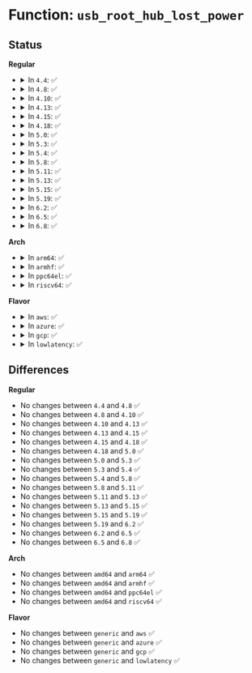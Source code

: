 # Function: <code>usb_root_hub_lost_power</code>

## Status
<b>Regular</b>
<ul>
<li>
<details>
<summary>In <code>4.4</code>: ✅</summary>

```c
void usb_root_hub_lost_power(struct usb_device *rhdev);
```

**Collision:** Unique Global

**Inline:** No

**Transformation:** False

**Instances:**

```
In drivers/usb/core/hub.c (ffffffff81603f50)
Location: drivers/usb/core/hub.c:3692
Inline: False
Direct callers:
  - drivers/usb/host/ehci-hcd.c:ehci_resume
  - drivers/usb/host/ohci-hcd.c:ohci_rh_resume
  - drivers/usb/host/uhci-hcd.c:uhci_pci_resume
  - drivers/usb/host/xhci.c:xhci_resume
  - drivers/usb/host/xhci.c:xhci_resume
```
**Symbols:**

```
ffffffff81603f50-ffffffff81603f7a: usb_root_hub_lost_power (STB_GLOBAL)
```
</details>
</li>
<li>
<details>
<summary>In <code>4.8</code>: ✅</summary>

```c
void usb_root_hub_lost_power(struct usb_device *rhdev);
```

**Collision:** Unique Global

**Inline:** No

**Transformation:** False

**Instances:**

```
In drivers/usb/core/hub.c (ffffffff81663c50)
Location: drivers/usb/core/hub.c:3693
Inline: False
Direct callers:
  - drivers/usb/host/ehci-hcd.c:ehci_resume
  - drivers/usb/host/ohci-hcd.c:ohci_rh_resume
  - drivers/usb/host/uhci-hcd.c:uhci_pci_resume
  - drivers/usb/host/xhci.c:xhci_resume
  - drivers/usb/host/xhci.c:xhci_resume
```
**Symbols:**

```
ffffffff81663c50-ffffffff81663c7a: usb_root_hub_lost_power (STB_GLOBAL)
```
</details>
</li>
<li>
<details>
<summary>In <code>4.10</code>: ✅</summary>

```c
void usb_root_hub_lost_power(struct usb_device *rhdev);
```

**Collision:** Unique Global

**Inline:** No

**Transformation:** False

**Instances:**

```
In drivers/usb/core/hub.c (ffffffff81691a50)
Location: drivers/usb/core/hub.c:3619
Inline: False
Direct callers:
  - drivers/usb/host/ehci-hcd.c:ehci_resume
  - drivers/usb/host/ohci-hcd.c:ohci_rh_resume
  - drivers/usb/host/uhci-hcd.c:uhci_pci_resume
  - drivers/usb/host/xhci.c:xhci_resume
  - drivers/usb/host/xhci.c:xhci_resume
```
**Symbols:**

```
ffffffff81691a50-ffffffff81691a7a: usb_root_hub_lost_power (STB_GLOBAL)
```
</details>
</li>
<li>
<details>
<summary>In <code>4.13</code>: ✅</summary>

```c
void usb_root_hub_lost_power(struct usb_device *rhdev);
```

**Collision:** Unique Global

**Inline:** No

**Transformation:** False

**Instances:**

```
In drivers/usb/core/hub.c (ffffffff816a6f70)
Location: drivers/usb/core/hub.c:3638
Inline: False
Direct callers:
  - drivers/usb/host/ehci-hcd.c:ehci_resume
  - drivers/usb/host/ohci-hcd.c:ohci_rh_resume
  - drivers/usb/host/uhci-hcd.c:uhci_pci_resume
  - drivers/usb/host/xhci.c:xhci_resume
  - drivers/usb/host/xhci.c:xhci_resume
```
**Symbols:**

```
ffffffff816a6f70-ffffffff816a6f9a: usb_root_hub_lost_power (STB_GLOBAL)
```
</details>
</li>
<li>
<details>
<summary>In <code>4.15</code>: ✅</summary>

```c
void usb_root_hub_lost_power(struct usb_device *rhdev);
```

**Collision:** Unique Global

**Inline:** No

**Transformation:** False

**Instances:**

```
In drivers/usb/core/hub.c (ffffffff81712340)
Location: drivers/usb/core/hub.c:3641
Inline: False
Direct callers:
  - drivers/usb/host/ehci-hcd.c:ehci_resume
  - drivers/usb/host/ohci-hcd.c:ohci_rh_resume
  - drivers/usb/host/uhci-hcd.c:uhci_pci_resume
  - drivers/usb/host/xhci.c:xhci_resume
  - drivers/usb/host/xhci.c:xhci_resume
```
**Symbols:**

```
ffffffff81712340-ffffffff8171236a: usb_root_hub_lost_power (STB_GLOBAL)
```
</details>
</li>
<li>
<details>
<summary>In <code>4.18</code>: ✅</summary>

```c
void usb_root_hub_lost_power(struct usb_device *rhdev);
```

**Collision:** Unique Global

**Inline:** No

**Transformation:** False

**Instances:**

```
In drivers/usb/core/hub.c (ffffffff81751940)
Location: drivers/usb/core/hub.c:3692
Inline: False
Direct callers:
  - drivers/usb/host/ehci-hcd.c:ehci_resume
  - drivers/usb/host/ohci-hcd.c:ohci_rh_resume
  - drivers/usb/host/uhci-hcd.c:uhci_pci_resume
  - drivers/usb/host/xhci.c:xhci_resume
  - drivers/usb/host/xhci.c:xhci_resume
```
**Symbols:**

```
ffffffff81751940-ffffffff8175196a: usb_root_hub_lost_power (STB_GLOBAL)
```
</details>
</li>
<li>
<details>
<summary>In <code>5.0</code>: ✅</summary>

```c
void usb_root_hub_lost_power(struct usb_device *rhdev);
```

**Collision:** Unique Global

**Inline:** No

**Transformation:** False

**Instances:**

```
In drivers/usb/core/hub.c (ffffffff81775da0)
Location: drivers/usb/core/hub.c:3754
Inline: False
Direct callers:
  - drivers/usb/host/ehci-hcd.c:ehci_resume
  - drivers/usb/host/ohci-hcd.c:ohci_rh_resume
  - drivers/usb/host/uhci-hcd.c:uhci_pci_resume
  - drivers/usb/host/xhci.c:xhci_resume
  - drivers/usb/host/xhci.c:xhci_resume
```
**Symbols:**

```
ffffffff81775da0-ffffffff81775dca: usb_root_hub_lost_power (STB_GLOBAL)
```
</details>
</li>
<li>
<details>
<summary>In <code>5.3</code>: ✅</summary>

```c
void usb_root_hub_lost_power(struct usb_device *rhdev);
```

**Collision:** Unique Global

**Inline:** No

**Transformation:** False

**Instances:**

```
In drivers/usb/core/hub.c (ffffffff817ba1cb)
Location: drivers/usb/core/hub.c:3797
Inline: False
Direct callers:
  - drivers/usb/host/ehci-hcd.c:ehci_resume
  - drivers/usb/host/ohci-hcd.c:ohci_rh_resume
  - drivers/usb/host/uhci-hcd.c:uhci_pci_resume
  - drivers/usb/host/xhci.c:xhci_resume
  - drivers/usb/host/xhci.c:xhci_resume
```
**Symbols:**

```
ffffffff817ba1cb-ffffffff817ba1f5: usb_root_hub_lost_power (STB_GLOBAL)
```
</details>
</li>
<li>
<details>
<summary>In <code>5.4</code>: ✅</summary>

```c
void usb_root_hub_lost_power(struct usb_device *rhdev);
```

**Collision:** Unique Global

**Inline:** No

**Transformation:** False

**Instances:**

```
In drivers/usb/core/hub.c (ffffffff817eaa1b)
Location: drivers/usb/core/hub.c:3845
Inline: False
Direct callers:
  - drivers/usb/host/ehci-hcd.c:ehci_resume
  - drivers/usb/host/ohci-hcd.c:ohci_rh_resume
  - drivers/usb/host/uhci-hcd.c:uhci_pci_resume
  - drivers/usb/host/xhci.c:xhci_resume
  - drivers/usb/host/xhci.c:xhci_resume
```
**Symbols:**

```
ffffffff817eaa1b-ffffffff817eaa45: usb_root_hub_lost_power (STB_GLOBAL)
```
</details>
</li>
<li>
<details>
<summary>In <code>5.8</code>: ✅</summary>

```c
void usb_root_hub_lost_power(struct usb_device *rhdev);
```

**Collision:** Unique Global

**Inline:** No

**Transformation:** False

**Instances:**

```
In drivers/usb/core/hub.c (ffffffff818b9e8b)
Location: drivers/usb/core/hub.c:3859
Inline: False
Direct callers:
  - drivers/usb/host/ehci-hcd.c:ehci_resume
  - drivers/usb/host/ohci-hcd.c:ohci_rh_resume
  - drivers/usb/host/uhci-hcd.c:uhci_pci_resume
  - drivers/usb/host/xhci.c:xhci_resume
  - drivers/usb/host/xhci.c:xhci_resume
```
**Symbols:**

```
ffffffff818b9e8b-ffffffff818b9eb5: usb_root_hub_lost_power (STB_GLOBAL)
```
</details>
</li>
<li>
<details>
<summary>In <code>5.11</code>: ✅</summary>

```c
void usb_root_hub_lost_power(struct usb_device *rhdev);
```

**Collision:** Unique Global

**Inline:** No

**Transformation:** False

**Instances:**

```
In drivers/usb/core/hub.c (ffffffff81c1a9b1)
Location: drivers/usb/core/hub.c:3877
Inline: False
Direct callers:
  - drivers/usb/host/ehci-hcd.c:ehci_resume
  - drivers/usb/host/ohci-hcd.c:ohci_rh_resume
  - drivers/usb/host/uhci-hcd.c:uhci_pci_resume
  - drivers/usb/host/xhci.c:xhci_resume
  - drivers/usb/host/xhci.c:xhci_resume
```
**Symbols:**

```
ffffffff81c1a9b1-ffffffff81c1a9db: usb_root_hub_lost_power (STB_GLOBAL)
```
</details>
</li>
<li>
<details>
<summary>In <code>5.13</code>: ✅</summary>

```c
void usb_root_hub_lost_power(struct usb_device *rhdev);
```

**Collision:** Unique Global

**Inline:** No

**Transformation:** False

**Instances:**

```
In drivers/usb/core/hub.c (ffffffff81c0c7f7)
Location: drivers/usb/core/hub.c:3953
Inline: False
Direct callers:
  - drivers/usb/host/ehci-hcd.c:ehci_resume
  - drivers/usb/host/ohci-hcd.c:ohci_rh_resume
  - drivers/usb/host/uhci-hcd.c:uhci_pci_resume
  - drivers/usb/host/xhci.c:xhci_resume
  - drivers/usb/host/xhci.c:xhci_resume
```
**Symbols:**

```
ffffffff81c0c7f7-ffffffff81c0c821: usb_root_hub_lost_power (STB_GLOBAL)
```
</details>
</li>
<li>
<details>
<summary>In <code>5.15</code>: ✅</summary>

```c
void usb_root_hub_lost_power(struct usb_device *rhdev);
```

**Collision:** Unique Global

**Inline:** No

**Transformation:** False

**Instances:**

```
In drivers/usb/core/hub.c (ffffffff81d13794)
Location: drivers/usb/core/hub.c:3957
Inline: False
Direct callers:
  - drivers/usb/host/ehci-hcd.c:ehci_resume
  - drivers/usb/host/ohci-hcd.c:ohci_rh_resume
  - drivers/usb/host/uhci-hcd.c:uhci_pci_resume
  - drivers/usb/host/xhci.c:xhci_resume
  - drivers/usb/host/xhci.c:xhci_resume
```
**Symbols:**

```
ffffffff81d13794-ffffffff81d137be: usb_root_hub_lost_power (STB_GLOBAL)
```
</details>
</li>
<li>
<details>
<summary>In <code>5.19</code>: ✅</summary>

```c
void usb_root_hub_lost_power(struct usb_device *rhdev);
```

**Collision:** Unique Global

**Inline:** No

**Transformation:** False

**Instances:**

```
In drivers/usb/core/hub.c (ffffffff81ede500)
Location: drivers/usb/core/hub.c:3963
Inline: False
Direct callers:
  - drivers/usb/host/ehci-hcd.c:ehci_resume
  - drivers/usb/host/ohci-hcd.c:ohci_rh_resume
  - drivers/usb/host/uhci-hcd.c:uhci_pci_resume
  - drivers/usb/host/xhci.c:xhci_resume
  - drivers/usb/host/xhci.c:xhci_resume
```
**Symbols:**

```
ffffffff81ede500-ffffffff81ede532: usb_root_hub_lost_power (STB_GLOBAL)
```
</details>
</li>
<li>
<details>
<summary>In <code>6.2</code>: ✅</summary>

```c
void usb_root_hub_lost_power(struct usb_device *rhdev);
```

**Collision:** Unique Global

**Inline:** No

**Transformation:** False

**Instances:**

```
In drivers/usb/core/hub.c (ffffffff81c13130)
Location: drivers/usb/core/hub.c:3978
Inline: False
Direct callers:
  - drivers/usb/host/ehci-hcd.c:ehci_resume
  - drivers/usb/host/ohci-hcd.c:ohci_rh_resume
  - drivers/usb/host/uhci-hcd.c:uhci_pci_resume
  - drivers/usb/host/xhci.c:xhci_resume
  - drivers/usb/host/xhci.c:xhci_resume
```
**Symbols:**

```
ffffffff81c13130-ffffffff81c13165: usb_root_hub_lost_power (STB_GLOBAL)
```
</details>
</li>
<li>
<details>
<summary>In <code>6.5</code>: ✅</summary>

```c
void usb_root_hub_lost_power(struct usb_device *rhdev);
```

**Collision:** Unique Global

**Inline:** No

**Transformation:** False

**Instances:**

```
In drivers/usb/core/hub.c (ffffffff81c7a0f0)
Location: drivers/usb/core/hub.c:3998
Inline: False
Direct callers:
  - drivers/usb/host/ehci-hcd.c:ehci_resume
  - drivers/usb/host/ohci-hcd.c:ohci_rh_resume
  - drivers/usb/host/uhci-hcd.c:uhci_pci_resume
  - drivers/usb/host/xhci.c:xhci_resume
  - drivers/usb/host/xhci.c:xhci_resume
```
**Symbols:**

```
ffffffff81c7a0f0-ffffffff81c7a125: usb_root_hub_lost_power (STB_GLOBAL)
```
</details>
</li>
<li>
<details>
<summary>In <code>6.8</code>: ✅</summary>

```c
void usb_root_hub_lost_power(struct usb_device *rhdev);
```

**Collision:** Unique Global

**Inline:** No

**Transformation:** False

**Instances:**

```
In drivers/usb/core/hub.c (ffffffff81d2eaf0)
Location: drivers/usb/core/hub.c:4000
Inline: False
Direct callers:
  - drivers/usb/host/ehci-hcd.c:ehci_resume
  - drivers/usb/host/ohci-hcd.c:ohci_rh_resume
  - drivers/usb/host/uhci-hcd.c:uhci_pci_resume
  - drivers/usb/host/xhci.c:xhci_resume
  - drivers/usb/host/xhci.c:xhci_resume
```
**Symbols:**

```
ffffffff81d2eaf0-ffffffff81d2eb25: usb_root_hub_lost_power (STB_GLOBAL)
```
</details>
</li>
</ul>
<b>Arch</b>
<ul>
<li>
<details>
<summary>In <code>arm64</code>: ✅</summary>

```c
void usb_root_hub_lost_power(struct usb_device *rhdev);
```

**Collision:** Unique Global

**Inline:** No

**Transformation:** False

**Instances:**

```
In drivers/usb/core/hub.c (ffff800010a1a75c)
Location: drivers/usb/core/hub.c:3845
Inline: False
Direct callers:
  - drivers/usb/host/ehci-hcd.c:ehci_resume
  - drivers/usb/host/ohci-hcd.c:ohci_rh_resume
  - drivers/usb/host/uhci-hcd.c:uhci_pci_resume
  - drivers/usb/host/xhci.c:xhci_resume
  - drivers/usb/host/xhci.c:xhci_resume
```
**Symbols:**

```
ffff800010a1a75c-ffff800010a1a79c: usb_root_hub_lost_power (STB_GLOBAL)
```
</details>
</li>
<li>
<details>
<summary>In <code>armhf</code>: ✅</summary>

```c
void usb_root_hub_lost_power(struct usb_device *rhdev);
```

**Collision:** Unique Global

**Inline:** No

**Transformation:** False

**Instances:**

```
In drivers/usb/core/hub.c (c0af258c)
Location: drivers/usb/core/hub.c:3845
Inline: False
Direct callers:
  - drivers/usb/host/ehci-hcd.c:ehci_resume
  - drivers/usb/host/ohci-hcd.c:ohci_rh_resume
  - drivers/usb/host/uhci-hcd.c:uhci_pci_resume
  - drivers/usb/host/xhci.c:xhci_resume
  - drivers/usb/host/xhci.c:xhci_resume
```
**Symbols:**

```
c0af258c-c0af25c4: usb_root_hub_lost_power (STB_GLOBAL)
```
</details>
</li>
<li>
<details>
<summary>In <code>ppc64el</code>: ✅</summary>

```c
void usb_root_hub_lost_power(struct usb_device *rhdev);
```

**Collision:** Unique Global

**Inline:** No

**Transformation:** False

**Instances:**

```
In drivers/usb/core/hub.c (c000000000ad3adc)
Location: drivers/usb/core/hub.c:3845
Inline: False
Direct callers:
  - drivers/usb/host/ehci-hcd.c:ehci_resume
  - drivers/usb/host/ohci-hcd.c:ohci_rh_resume
  - drivers/usb/host/uhci-hcd.c:uhci_pci_resume
  - drivers/usb/host/xhci.c:xhci_resume
  - drivers/usb/host/xhci.c:xhci_resume
```
**Symbols:**

```
c000000000ad3adc-c000000000ad3b34: usb_root_hub_lost_power (STB_GLOBAL)
```
</details>
</li>
<li>
<details>
<summary>In <code>riscv64</code>: ✅</summary>

```c
void usb_root_hub_lost_power(struct usb_device *rhdev);
```

**Collision:** Unique Global

**Inline:** No

**Transformation:** False

**Instances:**

```
In drivers/usb/core/hub.c (ffffffe00063ed8a)
Location: drivers/usb/core/hub.c:3845
Inline: False
Direct callers:
  - drivers/usb/host/ehci-hcd.c:ehci_resume
  - drivers/usb/host/ohci-hcd.c:ohci_rh_resume
  - drivers/usb/host/uhci-hcd.c:uhci_pci_resume
  - drivers/usb/host/xhci.c:xhci_resume
  - drivers/usb/host/xhci.c:xhci_resume
```
**Symbols:**

```
ffffffe00063ed8a-ffffffe00063edca: usb_root_hub_lost_power (STB_GLOBAL)
```
</details>
</li>
</ul>
<b>Flavor</b>
<ul>
<li>
<details>
<summary>In <code>aws</code>: ✅</summary>

```c
void usb_root_hub_lost_power(struct usb_device *rhdev);
```

**Collision:** Unique Global

**Inline:** No

**Transformation:** False

**Instances:**

```
In drivers/usb/core/hub.c (ffffffff817a2dfb)
Location: drivers/usb/core/hub.c:3845
Inline: False
Direct callers:
  - drivers/usb/host/ehci-hcd.c:ehci_resume
  - drivers/usb/host/ohci-hcd.c:ohci_rh_resume
  - drivers/usb/host/uhci-hcd.c:uhci_pci_resume
  - drivers/usb/host/xhci.c:xhci_resume
  - drivers/usb/host/xhci.c:xhci_resume
```
**Symbols:**

```
ffffffff817a2dfb-ffffffff817a2e25: usb_root_hub_lost_power (STB_GLOBAL)
```
</details>
</li>
<li>
<details>
<summary>In <code>azure</code>: ✅</summary>

```c
void usb_root_hub_lost_power(struct usb_device *rhdev);
```

**Collision:** Unique Global

**Inline:** No

**Transformation:** False

**Instances:**

```
In drivers/usb/core/hub.c (ffffffff81794c3b)
Location: drivers/usb/core/hub.c:3845
Inline: False
Direct callers:
  - drivers/usb/host/xhci.c:xhci_resume
  - drivers/usb/host/xhci.c:xhci_resume
```
**Symbols:**

```
ffffffff81794c3b-ffffffff81794c65: usb_root_hub_lost_power (STB_GLOBAL)
```
</details>
</li>
<li>
<details>
<summary>In <code>gcp</code>: ✅</summary>

```c
void usb_root_hub_lost_power(struct usb_device *rhdev);
```

**Collision:** Unique Global

**Inline:** No

**Transformation:** False

**Instances:**

```
In drivers/usb/core/hub.c (ffffffff817df89b)
Location: drivers/usb/core/hub.c:3845
Inline: False
Direct callers:
  - drivers/usb/host/ehci-hcd.c:ehci_resume
  - drivers/usb/host/ohci-hcd.c:ohci_rh_resume
  - drivers/usb/host/uhci-hcd.c:uhci_pci_resume
  - drivers/usb/host/xhci.c:xhci_resume
  - drivers/usb/host/xhci.c:xhci_resume
```
**Symbols:**

```
ffffffff817df89b-ffffffff817df8c5: usb_root_hub_lost_power (STB_GLOBAL)
```
</details>
</li>
<li>
<details>
<summary>In <code>lowlatency</code>: ✅</summary>

```c
void usb_root_hub_lost_power(struct usb_device *rhdev);
```

**Collision:** Unique Global

**Inline:** No

**Transformation:** False

**Instances:**

```
In drivers/usb/core/hub.c (ffffffff817f9b8b)
Location: drivers/usb/core/hub.c:3845
Inline: False
Direct callers:
  - drivers/usb/host/ehci-hcd.c:ehci_resume
  - drivers/usb/host/ohci-hcd.c:ohci_rh_resume
  - drivers/usb/host/uhci-hcd.c:uhci_pci_resume
  - drivers/usb/host/xhci.c:xhci_resume
  - drivers/usb/host/xhci.c:xhci_resume
```
**Symbols:**

```
ffffffff817f9b8b-ffffffff817f9bb5: usb_root_hub_lost_power (STB_GLOBAL)
```
</details>
</li>
</ul>

## Differences
<b>Regular</b>
<ul>
<li>
No changes between <code>4.4</code> and <code>4.8</code> ✅
</li>
<li>
No changes between <code>4.8</code> and <code>4.10</code> ✅
</li>
<li>
No changes between <code>4.10</code> and <code>4.13</code> ✅
</li>
<li>
No changes between <code>4.13</code> and <code>4.15</code> ✅
</li>
<li>
No changes between <code>4.15</code> and <code>4.18</code> ✅
</li>
<li>
No changes between <code>4.18</code> and <code>5.0</code> ✅
</li>
<li>
No changes between <code>5.0</code> and <code>5.3</code> ✅
</li>
<li>
No changes between <code>5.3</code> and <code>5.4</code> ✅
</li>
<li>
No changes between <code>5.4</code> and <code>5.8</code> ✅
</li>
<li>
No changes between <code>5.8</code> and <code>5.11</code> ✅
</li>
<li>
No changes between <code>5.11</code> and <code>5.13</code> ✅
</li>
<li>
No changes between <code>5.13</code> and <code>5.15</code> ✅
</li>
<li>
No changes between <code>5.15</code> and <code>5.19</code> ✅
</li>
<li>
No changes between <code>5.19</code> and <code>6.2</code> ✅
</li>
<li>
No changes between <code>6.2</code> and <code>6.5</code> ✅
</li>
<li>
No changes between <code>6.5</code> and <code>6.8</code> ✅
</li>
</ul>
<b>Arch</b>
<ul>
<li>
No changes between <code>amd64</code> and <code>arm64</code> ✅
</li>
<li>
No changes between <code>amd64</code> and <code>armhf</code> ✅
</li>
<li>
No changes between <code>amd64</code> and <code>ppc64el</code> ✅
</li>
<li>
No changes between <code>amd64</code> and <code>riscv64</code> ✅
</li>
</ul>
<b>Flavor</b>
<ul>
<li>
No changes between <code>generic</code> and <code>aws</code> ✅
</li>
<li>
No changes between <code>generic</code> and <code>azure</code> ✅
</li>
<li>
No changes between <code>generic</code> and <code>gcp</code> ✅
</li>
<li>
No changes between <code>generic</code> and <code>lowlatency</code> ✅
</li>
</ul>
